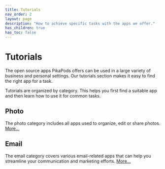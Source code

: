 ```yaml
---
title: Tutorials
nav_order: 2
layout: page
description: "How to achieve specific tasks with the apps we offer."
has_children: true
has_toc: false
---
```


# Tutorials

The open source apps PikaPods offers can be used in a large variety of business and personal settings. Our tutorials section makes it easy to find the right app for a task.

Tutorials are organized by category. This helps you first find a suitable app and then learn how to use it for common tasks.

## Photo

The photo category includes all apps used to organize, edit or share photos. [More…](photo)

## Email

The email category covers various email-related apps that can help you streamline your communication and marketing efforts. [More…](email)
